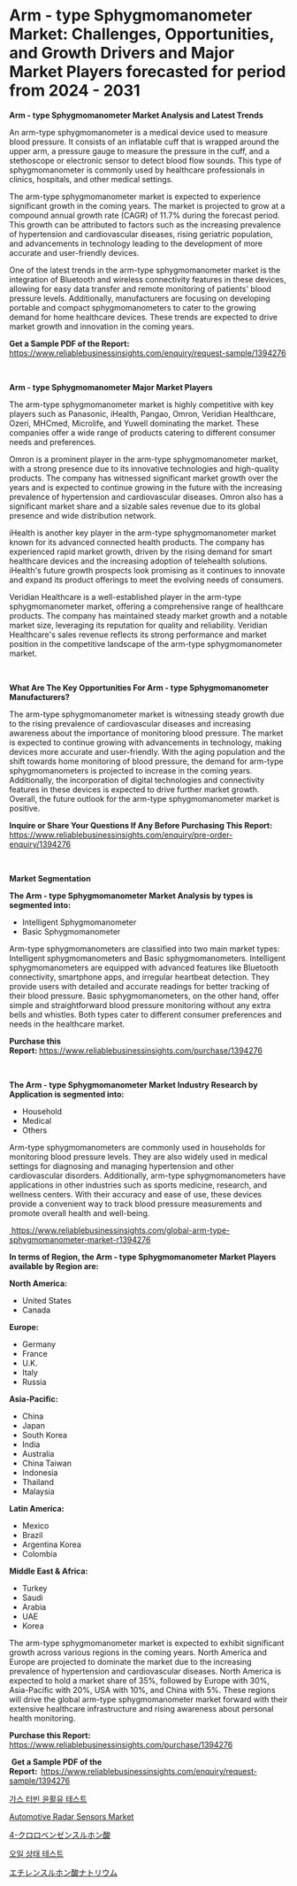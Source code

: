 <p><h1>Arm - type Sphygmomanometer Market: Challenges, Opportunities, and Growth Drivers and Major Market Players forecasted for period from 2024 - 2031</h1></p><p><strong>Arm - type Sphygmomanometer Market Analysis and Latest Trends</strong></p>
<p><p>An arm-type sphygmomanometer is a medical device used to measure blood pressure. It consists of an inflatable cuff that is wrapped around the upper arm, a pressure gauge to measure the pressure in the cuff, and a stethoscope or electronic sensor to detect blood flow sounds. This type of sphygmomanometer is commonly used by healthcare professionals in clinics, hospitals, and other medical settings.</p><p>The arm-type sphygmomanometer market is expected to experience significant growth in the coming years. The market is projected to grow at a compound annual growth rate (CAGR) of 11.7% during the forecast period. This growth can be attributed to factors such as the increasing prevalence of hypertension and cardiovascular diseases, rising geriatric population, and advancements in technology leading to the development of more accurate and user-friendly devices.</p><p>One of the latest trends in the arm-type sphygmomanometer market is the integration of Bluetooth and wireless connectivity features in these devices, allowing for easy data transfer and remote monitoring of patients' blood pressure levels. Additionally, manufacturers are focusing on developing portable and compact sphygmomanometers to cater to the growing demand for home healthcare devices. These trends are expected to drive market growth and innovation in the coming years.</p></p>
<p><strong>Get a Sample PDF of the Report:&nbsp;</strong> <a href="https://www.reliablebusinessinsights.com/enquiry/request-sample/1394276">https://www.reliablebusinessinsights.com/enquiry/request-sample/1394276</a></p>
<p>&nbsp;</p>
<p><strong>Arm - type Sphygmomanometer Major Market Players</strong></p>
<p><p>The arm-type sphygmomanometer market is highly competitive with key players such as Panasonic, iHealth, Pangao, Omron, Veridian Healthcare, Ozeri, MHCmed, Microlife, and Yuwell dominating the market. These companies offer a wide range of products catering to different consumer needs and preferences.</p><p>Omron is a prominent player in the arm-type sphygmomanometer market, with a strong presence due to its innovative technologies and high-quality products. The company has witnessed significant market growth over the years and is expected to continue growing in the future with the increasing prevalence of hypertension and cardiovascular diseases. Omron also has a significant market share and a sizable sales revenue due to its global presence and wide distribution network.</p><p>iHealth is another key player in the arm-type sphygmomanometer market known for its advanced connected health products. The company has experienced rapid market growth, driven by the rising demand for smart healthcare devices and the increasing adoption of telehealth solutions. iHealth's future growth prospects look promising as it continues to innovate and expand its product offerings to meet the evolving needs of consumers.</p><p>Veridian Healthcare is a well-established player in the arm-type sphygmomanometer market, offering a comprehensive range of healthcare products. The company has maintained steady market growth and a notable market size, leveraging its reputation for quality and reliability. Veridian Healthcare's sales revenue reflects its strong performance and market position in the competitive landscape of the arm-type sphygmomanometer market.</p></p>
<p>&nbsp;</p>
<p><strong>What Are The Key Opportunities For Arm - type Sphygmomanometer Manufacturers?</strong></p>
<p><p>The arm-type sphygmomanometer market is witnessing steady growth due to the rising prevalence of cardiovascular diseases and increasing awareness about the importance of monitoring blood pressure. The market is expected to continue growing with advancements in technology, making devices more accurate and user-friendly. With the aging population and the shift towards home monitoring of blood pressure, the demand for arm-type sphygmomanometers is projected to increase in the coming years. Additionally, the incorporation of digital technologies and connectivity features in these devices is expected to drive further market growth. Overall, the future outlook for the arm-type sphygmomanometer market is positive.</p></p>
<p><strong>Inquire or Share Your Questions If Any Before Purchasing This Report:</strong> <a href="https://www.reliablebusinessinsights.com/enquiry/pre-order-enquiry/1394276">https://www.reliablebusinessinsights.com/enquiry/pre-order-enquiry/1394276</a></p>
<p>&nbsp;</p>
<p><strong>Market Segmentation</strong></p>
<p><strong>The Arm - type Sphygmomanometer Market Analysis by types is segmented into:</strong></p>
<p><ul><li>Intelligent Sphygmomanometer</li><li>Basic Sphygmomanometer</li></ul></p>
<p><p>Arm-type sphygmomanometers are classified into two main market types: Intelligent sphygmomanometers and Basic sphygmomanometers. Intelligent sphygmomanometers are equipped with advanced features like Bluetooth connectivity, smartphone apps, and irregular heartbeat detection. They provide users with detailed and accurate readings for better tracking of their blood pressure. Basic sphygmomanometers, on the other hand, offer simple and straightforward blood pressure monitoring without any extra bells and whistles. Both types cater to different consumer preferences and needs in the healthcare market.</p></p>
<p><strong>Purchase this Report:&nbsp;</strong><a href="https://www.reliablebusinessinsights.com/purchase/1394276">https://www.reliablebusinessinsights.com/purchase/1394276</a></p>
<p>&nbsp;</p>
<p><strong>The Arm - type Sphygmomanometer Market Industry Research by Application is segmented into:</strong></p>
<p><ul><li>Household</li><li>Medical</li><li>Others</li></ul></p>
<p><p>Arm-type sphygmomanometers are commonly used in households for monitoring blood pressure levels. They are also widely used in medical settings for diagnosing and managing hypertension and other cardiovascular disorders. Additionally, arm-type sphygmomanometers have applications in other industries such as sports medicine, research, and wellness centers. With their accuracy and ease of use, these devices provide a convenient way to track blood pressure measurements and promote overall health and well-being.</p></p>
<p><a href="https://www.reliablebusinessinsights.com/global-arm-type-sphygmomanometer-market-r1394276">&nbsp;https://www.reliablebusinessinsights.com/global-arm-type-sphygmomanometer-market-r1394276</a></p>
<p><strong>In terms of Region, the Arm - type Sphygmomanometer Market Players available by Region are:</strong></p>
<p>
    <p> <strong> North America: </strong>
        <ul>
            <li>United States</li>
            <li>Canada</li>
        </ul>
        </p> 
    <p> <strong> Europe: </strong>
        <ul>
            <li>Germany</li>
            <li>France</li>
            <li>U.K.</li>
            <li>Italy</li>
            <li>Russia</li>
        </ul>
        </p> 
    <p> <strong> Asia-Pacific: </strong>
        <ul>
            <li>China</li>
            <li>Japan</li>
            <li>South Korea</li>
            <li>India</li>
            <li>Australia</li>
            <li>China Taiwan</li>
            <li>Indonesia</li>
            <li>Thailand</li>
            <li>Malaysia</li>
        </ul>
        </p> 
    <p> <strong> Latin America: </strong>
        <ul>
            <li>Mexico</li>
            <li>Brazil</li>
            <li>Argentina Korea</li>
            <li>Colombia</li>
        </ul>
        </p> 
    <p> <strong> Middle East & Africa: </strong>
        <ul>
            <li>Turkey</li>
            <li>Saudi</li>
            <li>Arabia</li>
            <li>UAE</li>
            <li>Korea</li>
        </ul>
    </p>
    </p>
<p><p>The arm-type sphygmomanometer market is expected to exhibit significant growth across various regions in the coming years. North America and Europe are projected to dominate the market due to the increasing prevalence of hypertension and cardiovascular diseases. North America is expected to hold a market share of 35%, followed by Europe with 30%, Asia-Pacific with 20%, USA with 10%, and China with 5%. These regions will drive the global arm-type sphygmomanometer market forward with their extensive healthcare infrastructure and rising awareness about personal health monitoring.</p></p>
<p><strong>Purchase this Report: </strong><a href="https://www.reliablebusinessinsights.com/purchase/1394276">https://www.reliablebusinessinsights.com/purchase/1394276</a></p>
<p>&nbsp;<strong>Get a Sample PDF of the Report:&nbsp;&nbsp;</strong><a href="https://www.reliablebusinessinsights.com/enquiry/request-sample/1394276">https://www.reliablebusinessinsights.com/enquiry/request-sample/1394276</a></p>
<p><strong></strong></p>
<p><p><a href="https://github.com/ConstantinVon/Market-Research-Report-List-1/blob/main/776084782325.md">가스 터빈 윤활유 테스트</a></p><p><a href="https://issuu.com/reportprime-2/docs/automotive-radar-sensors-market-size-2030.pptx">Automotive Radar Sensors Market</a></p><p><a href="https://github.com/ksxzwxabcuynh011/Market-Research-Report-List-2/blob/main/988027589714.md">4-クロロベンゼンスルホン酸</a></p><p><a href="https://github.com/sammyUltyylrich9067856/Market-Research-Report-List-1/blob/main/159771782324.md">오일 상태 테스트</a></p><p><a href="https://github.com/mcbeesbxa270/Market-Research-Report-List-2/blob/main/782075089715.md">エチレンスルホン酸ナトリウム</a></p></p>